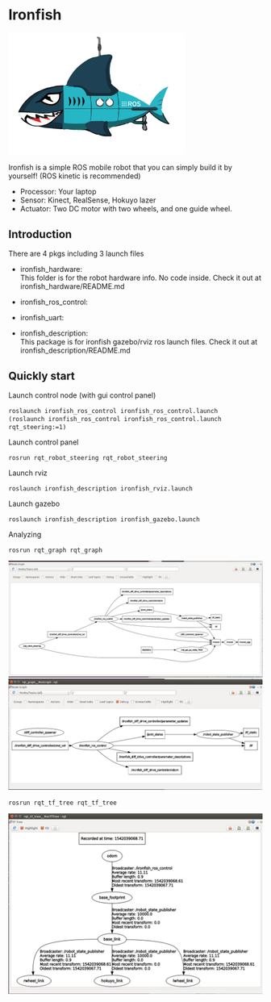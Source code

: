 # Ironfish
<img src="https://github.com/shannon112/IronFish/blob/master/ironfish.png" width="350">

Ironfish is a simple ROS mobile robot that you can simply build it by yourself! (ROS kinetic is recommended)  
* Processor: Your laptop
* Sensor: Kinect, RealSense, Hokuyo lazer
* Actuator: Two DC motor with two wheels, and one guide wheel.
  
## Introduction 
There are 4 pkgs including 3 launch files  
* ironfish_hardware:  
This folder is for the robot hardware info. No code inside. Check it out at ironfish_hardware/README.md
* ironfish_ros_control:  

* ironfish_uart:  

* ironfish_description:   
This package is for ironfish gazebo/rviz ros launch files. Check it out at ironfish_description/README.md
  
## Quickly start
Launch control node (with gui control panel)
```
roslaunch ironfish_ros_control ironfish_ros_control.launch
(roslaunch ironfish_ros_control ironfish_ros_control.launch rqt_steering:=1)
```
Launch control panel
```
rosrun rqt_robot_steering rqt_robot_steering
```
Launch rviz
```
roslaunch ironfish_description ironfish_rviz.launch
```
Launch gazebo
```
roslaunch ironfish_description ironfish_gazebo.launch
```
Analyzing
```
rosrun rqt_graph rqt_graph
```
<img src="https://github.com/shannon112/IronFish/blob/master/rqt_graph(debug off).png" width="800">
<img src="https://github.com/shannon112/IronFish/blob/master/rqt_graph.png" width="800">

```
rosrun rqt_tf_tree rqt_tf_tree
```
<img src="https://github.com/shannon112/IronFish/blob/master/rqt_tf_tree.png" width="800">

